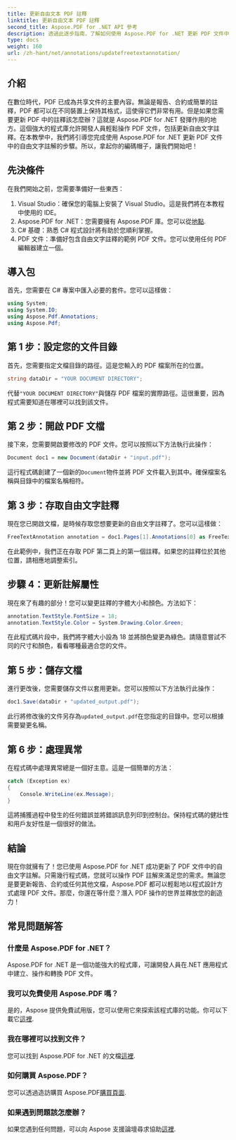 ```yaml
---
title: 更新自由文本 PDF 註釋
linktitle: 更新自由文本 PDF 註釋
second_title: Aspose.PDF for .NET API 參考
description: 透過此逐步指南，了解如何使用 Aspose.PDF for .NET 更新 PDF 文件中的自由文字註解。
type: docs
weight: 160
url: /zh-hant/net/annotations/updatefreetextannotation/
---
```

## 介紹

在數位時代，PDF 已成為共享文件的主要內容。無論是報告、合約或簡單的註釋，PDF 都可以在不同裝置上保持其格式，這使得它們非常有用。但是如果您需要更新 PDF 中的註釋該怎麼辦？這就是 Aspose.PDF for .NET 發揮作用的地方。這個強大的程式庫允許開發人員輕鬆操作 PDF 文件，包括更新自由文字註釋。在本教學中，我們將引導您完成使用 Aspose.PDF for .NET 更新 PDF 文件中的自由文字註解的步驟。所以，拿起你的編碼帽子，讓我們開始吧！

## 先決條件

在我們開始之前，您需要準備好一些東西：

1. Visual Studio：確保您的電腦上安裝了 Visual Studio。這是我們將在本教程中使用的 IDE。
2.  Aspose.PDF for .NET：您需要擁有 Aspose.PDF 庫。您可以從[地點](https://releases.aspose.com/pdf/net/).
3. C# 基礎：熟悉 C# 程式設計將有助於您順利掌握。
4. PDF 文件：準備好包含自由文字註釋的範例 PDF 文件。您可以使用任何 PDF 編輯器建立一個。

## 導入包

首先，您需要在 C# 專案中匯入必要的套件。您可以這樣做：

```csharp
using System;
using System.IO;
using Aspose.Pdf.Annotations;
using Aspose.Pdf;
```

## 第 1 步：設定您的文件目錄

首先，您需要指定文檔目錄的路徑。這是您輸入的 PDF 檔案所在的位置。

```csharp
string dataDir = "YOUR DOCUMENT DIRECTORY";
```

代替`"YOUR DOCUMENT DIRECTORY"`與儲存 PDF 檔案的實際路徑。這很重要，因為程式需要知道在哪裡可以找到該文件。

## 第 2 步：開啟 PDF 文檔

接下來，您需要開啟要修改的 PDF 文件。您可以按照以下方法執行此操作：

```csharp
Document doc1 = new Document(dataDir + "input.pdf");
```

這行程式碼創建了一個新的`Document`物件並將 PDF 文件載入到其中。確保檔案名稱與目錄中的檔案名稱相符。

## 第 3 步：存取自由文字註釋

現在您已開啟文檔，是時候存取您想要更新的自由文字註釋了。您可以這樣做：

```csharp
FreeTextAnnotation annotation = doc1.Pages[1].Annotations[0] as FreeTextAnnotation;
```

在此範例中，我們正在存取 PDF 第二頁上的第一個註釋。如果您的註釋位於其他位置，請相應地調整索引。

## 步驟 4：更新註解屬性

現在來了有趣的部分！您可以變更註釋的字體大小和顏色。方法如下：

```csharp
annotation.TextStyle.FontSize = 18;
annotation.TextStyle.Color = System.Drawing.Color.Green;
```

在此程式碼片段中，我們將字體大小設為 18 並將顏色變更為綠色。請隨意嘗試不同的尺寸和顏色，看看哪種最適合您的文件。

## 第 5 步：儲存文檔

進行更改後，您需要儲存文件以套用更新。您可以按照以下方法執行此操作：

```csharp
doc1.Save(dataDir + "updated_output.pdf");
```

此行將修改後的文件另存為`updated_output.pdf`在您指定的目錄中。您可以根據需要變更名稱。

## 第 6 步：處理異常

在程式碼中處理異常總是一個好主意。這是一個簡單的方法：

```csharp
catch (Exception ex)
{
    Console.WriteLine(ex.Message);
}
```

這將捕獲過程中發生的任何錯誤並將錯誤訊息列印到控制台。保持程式碼的健壯性和用戶友好性是一個很好的做法。

## 結論

現在你就擁有了！您已使用 Aspose.PDF for .NET 成功更新了 PDF 文件中的自由文字註解。只需幾行程式碼，您就可以操作 PDF 註解來滿足您的需求。無論您是要更新報告、合約或任何其他文檔，Aspose.PDF 都可以輕鬆地以程式設計方式處理 PDF 文件。那麼，你還在等什麼？潛入 PDF 操作的世界並釋放您的創造力！

## 常見問題解答

### 什麼是 Aspose.PDF for .NET？
Aspose.PDF for .NET 是一個功能強大的程式庫，可讓開發人員在.NET 應用程式中建立、操作和轉換 PDF 文件。

### 我可以免費使用 Aspose.PDF 嗎？
是的，Aspose 提供免費試用版，您可以使用它來探索該程式庫的功能。你可以下載它[這裡](https://releases.aspose.com/).

### 我在哪裡可以找到文件？
您可以找到 Aspose.PDF for .NET 的文檔[這裡](https://reference.aspose.com/pdf/net/).

### 如何購買 Aspose.PDF？
您可以透過造訪購買 Aspose.PDF[購買頁面](https://purchase.aspose.com/buy).

### 如果遇到問題該怎麼辦？
如果您遇到任何問題，可以向 Aspose 支援論壇尋求協助[這裡](https://forum.aspose.com/c/pdf/10).